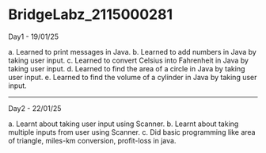 # BridgeLabz_2115000281

Day1 - 19/01/25

a. Learned to print messages in Java. 
b. Learned to add numbers in Java by taking user input. 
c. Learned to convert Celsius into Fahrenheit in Java by taking user input. d. Learned to find the area of a circle in Java by taking user input. 
e. Learned to find the volume of a cylinder in Java by taking user input.

----------------------------------------------------------------------------

Day2 - 22/01/25

a. Learnt about taking user input using Scanner.
b. Learnt about taking multiple inputs from user using Scanner.
c. Did basic programming like area of triangle, miles-km conversion, profit-loss in java.